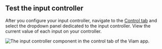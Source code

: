 ## Test the input controller

After you configure your input controller, navigate to the [Control tab](/fleet/machines/control/) and select the dropdown panel dedicated to the input controller.
View the current value of each input on your controller.

![The input controller component in the control tab of the Viam app.](/components/input-controller/input-controller-control-tab.png)
